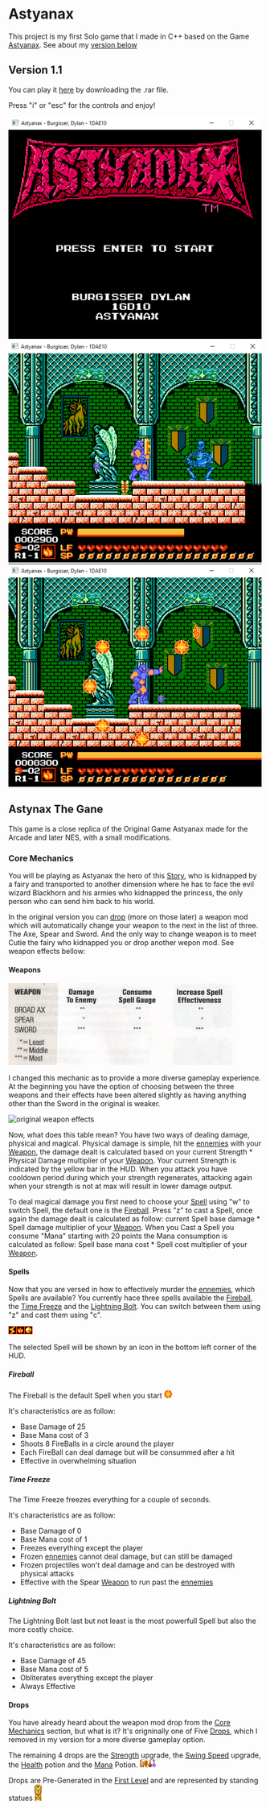 # Astyanax
This project is my first Solo game that I made in C++ based on the Game [Astyanax](https://en.wikipedia.org/wiki/The_Astyanax). See about my [version below](##core-mechanics)

## Version 1.1
You can play it [here](https://github.com/DijiOfficial/Astyanax/releases/tag/v1.1) by downloading the .rar file.

Press "i" or "esc" for the controls and enjoy!

![menu reference](Resources/menu.png)
![gameplay reference](Resources/gameplay.png)
![gameplay reference](Resources/gameplay2.png)

## Astynax The Gane

This game is a close replica of the Original Game Astyanax made for the Arcade and later NES, with a small modifications.

### Core Mechanics

You will be playing as Astyanax the hero of this [Story](https://en.wikipedia.org/wiki/The_Astyanax), who is kidnapped by a fairy and transported to another dimension where he has to face the evil wizard Blackhorn and his armies who kidnapped the princess, the only person who can send him back to his world. 

In the original version you can [drop](####-Drops) (more on those later) a weapon mod which will automatically change your weapon to the next in the list of three. The Axe, Spear and Sword. And the only way to change weapon is to meet Cutie the fairy who kidnapped you or drop another wepon mod. See weapon effects bellow:

#### Weapons
![original weapon effects](Resources/OriginalEffectivness.png)

I changed this mechanic as to provide a more diverse gameplay experience. At the beginning you have the option of choosing between the three weapons and their effects have been altered slightly as having anything other than the Sword in the original is weaker.

![original weapon effects](Resources/Weapons-Effectiveness.PNG)

Now, what does this table mean? You have two ways of dealing damage, physical and magical. Physical damage is simple, hit the [ennemies](#-Ennemies) with your [Weapon](####-Weapons), the damage dealt is calculated based on your current Strength * Physical Damage multiplier of your [Weapon](####-Weapons). Your current Strength is indicated by the yellow bar in the HUD. When you attack you have cooldown period during which your strength regenerates, attacking again when your strength is not at max will result in lower damage output.

To deal magical damage you first need to choose your [Spell](####-Spells) using "w" to switch Spell, the default one is the [Fireball](#####-Fireball). Press "z" to cast a Spell, once again the damage dealt is calculated as follow: current Spell base damage * Spell damage multiplier of your [Weapon](####-Weapons). When you Cast a Spell you consume "Mana" starting with 20 points the Mana consumption is calculated as follow: Spell base mana cost * Spell cost multiplier of your [Weapon](####-Weapons).

#### Spells

Now that you are versed in how to effectively murder the [ennemies](#-Ennemies), which Spells are available? You currently hace three spells available the [Fireball](#####-Fireball), the [Time Freeze](#####-Time-Freeze) and the [Lightning Bolt](#####-Lightning-Bolt). You can switch between them using "z" and cast them using "c".

![Powers](Resources/Powers.png)

The selected Spell will be shown by an icon in the bottom left corner of the HUD.

##### Fireball

The Fireball is the default Spell when you start ![fireball](Resources/fireball.png)

It's characteristics are as follow:
 - Base Damage of 25
 - Base Mana cost of 3
 - Shoots 8 FireBalls in a circle around the player
 - Each FireBall can deal damage but will be consummed after a hit
 - Effective in overwhelming situation

##### Time Freeze

The Time Freeze freezes everything for a couple of seconds.

It's characteristics are as follow:
 - Base Damage of 0
 - Base Mana cost of 1
 - Freezes everything except the player
 - Frozen [ennemies](#-Ennemies) cannot deal damage, but can still be damaged
 - Frozen projectiles won't deal damage and can be destroyed with physical attacks
 - Effective with the Spear [Weapon](####-Weapons) to run past the [ennemies](#-Ennemies)

##### Lightning Bolt

The Lightning Bolt last but not least is the most powerfull Spell but also the more costly choice.

It's characteristics are as follow:
 - Base Damage of 45
 - Base Mana cost of 5
 - Obliterates everything except the player
 - Always Effective

#### Drops

You have already heard about the weapon mod drop from the [Core Mechanics](###-Core-Mechanics) section, but what is it? It's origninally one of Five [Drops](####-Drops), which I removed in my version for a more diverse gameplay option.

The remaining 4 drops are the [Strength](#####-Strength) upgrade, the [Swing Speed](#####-Swing-Speed) upgrade, the [Health](#####-Health-Potion) potion and the [Mana](#####-Mana-Potion) Potion. ![Drops](Resources/PickUpsFinal.png)

Drops are Pre-Generated in the [First Level](###-First-Level) and are represented by standing statues ![Statue](Resources/statue.png)
